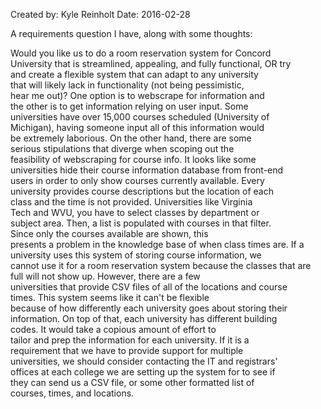 Created by: Kyle Reinholt 
Date: 2016-02-28

A requirements question I have, along with some thoughts:

Would you like us to do a room reservation system for Concord<br />  University that is streamlined, appealing, and fully functional, OR try <br /> and create a flexible system that can adapt to any university <br /> that will likely lack in functionality (not being pessimistic, <br /> hear me out)? One option is to webscrape for information and <br /> the other is to get information relying on user input. Some<br /> universities have over 15,000 courses scheduled (University of<br /> Michigan), having someone input all of this information would<br /> be extremely laborious. On the other hand, there are some<br /> serious stipulations that diverge when scoping out the<br /> feasibility of webscraping for course info. It looks like some<br /> universities hide their course information database from front-end <br /> users in order to only show courses currently available. Every <br /> university provides course descriptions but the location of each <br /> class and the time is not provided. Universities like Virginia <br /> Tech and WVU, you have to select classes by department or<br /> subject area. Then, a list is populated with courses in that filter.<br /> Since only the courses available are shown, this<br /> presents a problem in the knowledge base of when class times are. If a<br /> university uses this system of storing course information, we<br /> cannot use it for a room reservation system because the classes that are full will not show up. However, there are a few<br /> universities that provide CSV files of all of the locations and course<br /> times. This system seems like it can't be flexible<br /> because of how differently each university goes about storing their<br /> information. On top of that, each university has different building<br /> codes. It would take a copious amount of effort to<br /> tailor and prep the information for each university. If it is a<br /> requirement that we have to provide support for multiple<br /> universities, we should consider contacting the IT and registrars'<br /> offices at each college we are setting up the system for to see if<br /> they can send us a CSV file, or some other formatted list of<br /> courses, times, and locations.
